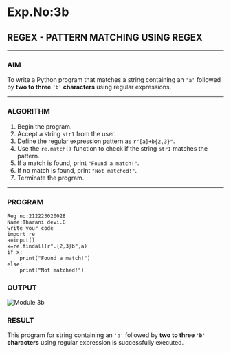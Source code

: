 # Exp.No:3b  
## REGEX - PATTERN MATCHING USING REGEX

---

### AIM  
To write a Python program that matches a string containing an `'a'` followed by **two to three `'b'` characters** using regular expressions.

---

### ALGORITHM

1. Begin the program.  
2. Accept a string `str1` from the user.  
3. Define the regular expression pattern as `r"[a]+b{2,3}"`.  
4. Use the `re.match()` function to check if the string `str1` matches the pattern.  
5. If a match is found, print `"Found a match!"`.  
6. If no match is found, print `"Not matched!"`.  
7. Terminate the program.

---

### PROGRAM
```
Reg no:212223020028
Name:Tharani devi.G
write your code
import re
a=input()
x=re.findall(r".{2,3}b",a)
if x:
    print("Found a match!")
else:
    print("Not matched!")
```
### OUTPUT

![Module 3b](https://github.com/user-attachments/assets/5ece789a-4913-4f53-8d1a-dff67bd3240c)

### RESULT
This program for string containing an `'a'` followed by **two to three `'b'` characters** using regular expression is successfully executed.
